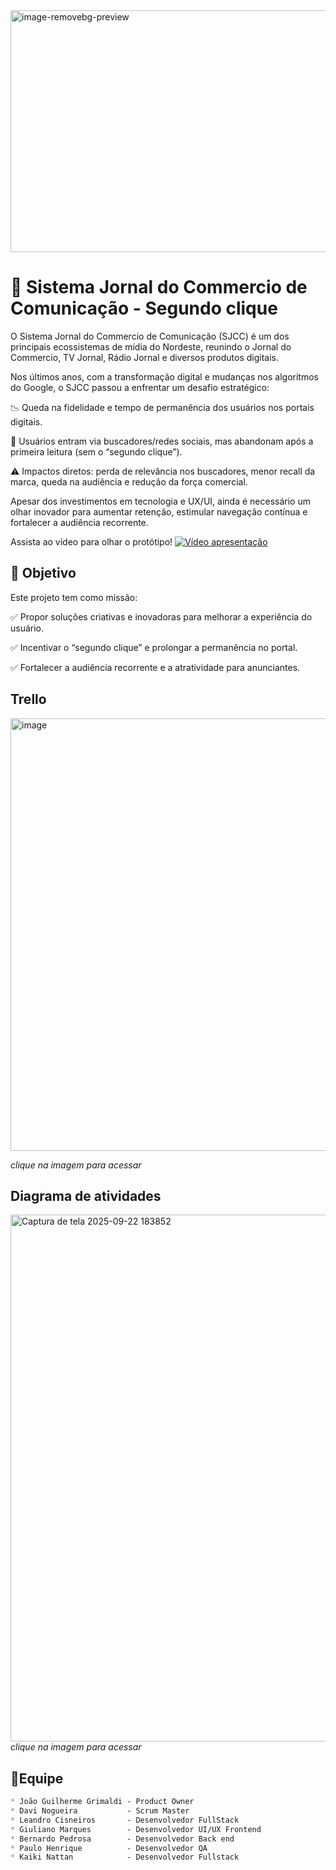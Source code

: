 <img width="645" height="387" alt="image-removebg-preview" src="https://github.com/user-attachments/assets/70d18d0a-b656-4f6b-839b-86bf516668c8" />

# 📌 Sistema Jornal do Commercio de Comunicação - Segundo clique 

O Sistema Jornal do Commercio de Comunicação (SJCC) é um dos principais ecossistemas de mídia do Nordeste, reunindo o Jornal do Commercio, TV Jornal, Rádio Jornal e diversos produtos digitais.

Nos últimos anos, com a transformação digital e mudanças nos algoritmos do Google, o SJCC passou a enfrentar um desafio estratégico:

📉 Queda na fidelidade e tempo de permanência dos usuários nos portais digitais.

🚪 Usuários entram via buscadores/redes sociais, mas abandonam após a primeira leitura (sem o “segundo clique”).

⚠️ Impactos diretos: perda de relevância nos buscadores, menor recall da marca, queda na audiência e redução da força comercial.

Apesar dos investimentos em tecnologia e UX/UI, ainda é necessário um olhar inovador para aumentar retenção, estimular navegação contínua e fortalecer a audiência recorrente.

Assista ao vídeo para olhar o protótipo!
[![Vídeo apresentação](https://img.youtube.com/vi/3abl36UdnpI/0.jpg)](https://www.youtube.com/watch?v=3abl36UdnpI)

## 🎯 Objetivo

Este projeto tem como missão:

✅ Propor soluções criativas e inovadoras para melhorar a experiência do usuário.

✅ Incentivar o “segundo clique” e prolongar a permanência no portal.

✅ Fortalecer a audiência recorrente e a atratividade para anunciantes.

## Trello

[<img width="1902" height="692" alt="image" src="https://github.com/user-attachments/assets/63649a72-5349-40d4-afe6-94643515c55c" />](https://trello.com/b/8QGMvlDE/equipe-5)


_clique na imagem para acessar_

## Diagrama de atividades
[<img width="1282" height="843" alt="Captura de tela 2025-09-22 183852" src="https://github.com/user-attachments/assets/0b3af28b-b2c9-4952-a185-310be2d9a0d2" alt="Diagrama de atividades"/>](https://www.figma.com/board/mF6NNa4LdqjyFhooVBUAQ1/Sem-t%C3%ADtulo?node-id=0-1&t=RYKcdJbjjvjZWvEX-1)
_clique na imagem para acessar_


## 👥Equipe
```md
* João Guilherme Grimaldi - Product Owner
* Davi Nogueira           - Scrum Master
* Leandro Cisneiros       - Desenvolvedor FullStack
* Giuliano Marques        - Desenvolvedor UI/UX Frontend
* Bernardo Pedrosa        - Desenvolvedor Back end
* Paulo Henrique          - Desenvolvedor QA
* Kaiki Nattan            - Desenvolvedor Fullstack
```

